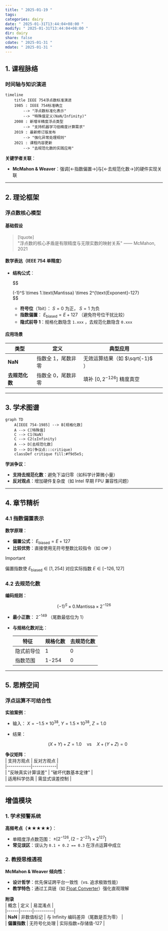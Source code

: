 ```yaml
---
title: " 2025-01-19 "
tags: 
categories: dairy
date: " 2025-01-31T13:44:04+08:00 "
modify: " 2025-01-31T13:44:04+08:00 "
dir: dairy
share: false
cdate: " 2025-01-31 "
mdate: " 2025-01-31 "
---
```


## 1. 课程脉络  

### 时间轴与知识演进  

```mermaid  
timeline
    title IEEE 754浮点数标准演进  
    1985 : IEEE 754标准确立  
        --> "浮点数标准化表示"  
        --> "特殊值定义(NaN/Infinity)"  
    2008 : 新增半精度浮点类型  
        --> "支持机器学习低精度计算需求"  
    2019 : 最新修订版发布  
        --> "强化异常处理规则"  
    2021 : 课程内容更新  
        --> "去规范化数的实践应用"  
```  

**关键学者关联**：  
- **McMahon & Weaver**：强调[←指数偏置→]与[←去规范化数→]的硬件实现关联  

---

## 2. 理论框架  

### 浮点数核心模型  

#### 基础假设  

> [!quote]  
> "浮点数的核心矛盾是有限精度与无限实数的映射关系" —— McMahon, 2021  

#### 数学表达（IEEE 754 单精度）  

- **结构公式**：  

  $$

  (-1)^S \times 1.\text{Mantissa} \times 2^{\text{Exponent}-127}  
$$  

  - **符号位**（1bit）： $S=0$ 为正， $S=1$ 为负  
  - **指数偏置**： $E_{\text{biased}} = E + 127$ （避免符号位干扰比较）  
  - **隐式前导 1**：规格化数隐含 `1.xxx` ，去规范化数隐含 `0.xxx`  

#### 应用场景  

| 类型        | 定义         | 典型应用                    |     |
| --------- | ---------- | ----------------------- | --- |
| **NaN**   | 指数全 1，尾数非零 | 无效运算结果（如 $\sqrt{-1}$ ）  |     |
| **去规范化数** | 指数全 0，尾数非零 | 填补 $[0, 2^{-126}]$ 精度真空 |     |

---

## 3. 学术图谱  

```mermaid  
graph TD  
    A[IEEE 754-1985] --> B[规格化数]  
    A --> C[特殊值]  
    C --> C1(NaN)  
    C --> C2(±Infinity)  
    A --> D[去规范化数]  
    D --> D1(争议点:::critique)  
    classDef critique fill:#f9d5e5;  
```  

**学派争议**：  
- **支持去规范化数**：避免下溢归零（如科学计算微小量）  
- **反对观点**：增加硬件复杂度（如 Intel 早期 FPU 兼容性问题）  

---

## 4. 章节精析  

### 4.1 指数偏置表示  

**数学原理**：  
- **偏置公式**： $E_{\text{biased}} = E + 127$  
- **比较优势**：直接使用无符号整数比较指令（如 `CMP` ）  

> [!important]  
> 偏置指数使 $E_{\text{biased}} \in [1,254]$ 对应实际指数 $E \in [-126,127]$  

### 4.2 去规范化数  

**编码规则**：  

$$
(-1)^S \times 0.\text{Mantissa} \times 2^{-126}  
$$  

- **最小正数**： $2^{-149}$ （尾数最低位为 1）  
- **与规格化数对比**：  

  | 特征 | 规格化数 | 去规范化数 |  
  |------|----------|------------|  
  | 隐式前导位 | 1 | 0 |  
  | 指数范围 | 1-254 | 0 |  

---

## 5. 思辨空间  

### 浮点运算不可结合性  

**实验案例**：  
- 输入： $X = -1.5 \times 10^{38},\ Y = 1.5 \times 10^{38},\ Z = 1.0$  
- 结果：  

  $$
  (X + Y) + Z = 1.0 \quad \text{vs} \quad X + (Y + Z) = 0  
$$  

**争议矩阵**：  
| 支持方观点 | 反对方观点 |  
|------------|------------|  
| "反映真实计算误差" | "破坏代数基本定律" |  
| 适用科学仿真 | 需显式误差控制 |  

---

## 增值模块  


### 1. 学术预警系统  
**高频考点（★★★★★）**：  
- 单精度浮点数范围： $±[2^{-126}, (2-2^{-23}) \times 2^{127}]$  
- **常见误区**：误认为 `0.1 + 0.2 == 0.3` 在浮点运算中成立  

### 2. 教授思维透视  
**McMahon & Weaver 倾向性**：  
- **设计哲学**：优先保证跨平台一致性（vs. 追求极致性能）  
- **教学特色**：通过工具链（如 [Float Converter](https://www.h-schmidt.net/FloatConverter/IEEE754.html)）强化直观理解  

**附录**  
| 概念 | 定义 | 易混淆点 |  
|------|------|----------|  
| **NaN** | 非数值标记 | 与 Infinity 编码差异（尾数是否为零） |  
| **偏置指数** | 无符号化处理 | 实际指数=存储值-127 |

